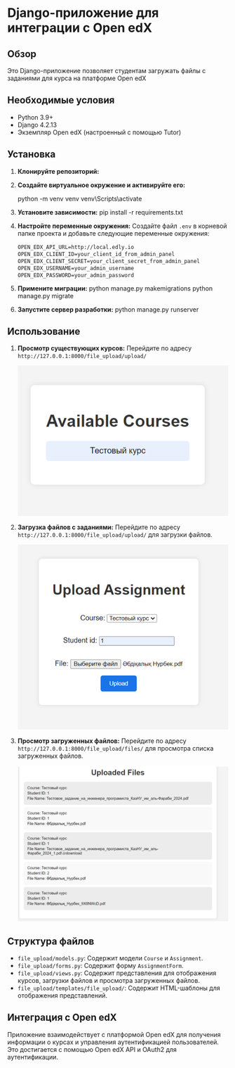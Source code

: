 # Django-приложение для интеграции с Open edX

## Обзор

Это Django-приложение позволяет студентам загружать файлы с заданиями для курса на платформе Open edX

## Необходимые условия

- Python 3.9+
- Django 4.2.13
- Экземпляр Open edX (настроенный с помощью Tutor)

## Установка

1. **Клонируйте репозиторий:**
    
  

2. **Создайте виртуальное окружение и активируйте его:**
   
    python -m venv venv
    venv\Scripts\activate
   

3. **Установите зависимости:**
    pip install -r requirements.txt
  

4. **Настройте переменные окружения:**
    Создайте файл `.env` в корневой папке проекта и добавьте следующие переменные окружения:
    ```env
    OPEN_EDX_API_URL=http://local.edly.io
    OPEN_EDX_CLIENT_ID=your_client_id_from_admin_panel
    OPEN_EDX_CLIENT_SECRET=your_client_secret_from_admin_panel
    OPEN_EDX_USERNAME=your_admin_username
    OPEN_EDX_PASSWORD=your_admin_password
    ```

5. **Примените миграции:**
    python manage.py makemigrations
    python manage.py migrate
  

6. **Запустите сервер разработки:**
    python manage.py runserver
 

## Использование
1. **Просмотр существующих курсов:**
    Перейдите по адресу `http://127.0.0.1:8000/file_upload/upload/`

    ![alt text](image-1.png)

2. **Загрузка файлов с заданиями:**
    Перейдите по адресу `http://127.0.0.1:8000/file_upload/upload/` для загрузки файлов.

     ![alt text](image-2.png)

4. **Просмотр загруженных файлов:**
    Перейдите по адресу `http://127.0.0.1:8000/file_upload/files/` для просмотра списка загруженных файлов.

    ![alt text](image-3.png)
    
## Структура файлов

- `file_upload/models.py`: Содержит модели `Course` и `Assignment`.
- `file_upload/forms.py`: Содержит форму `AssignmentForm`.
- `file_upload/views.py`: Содержит представления для отображения курсов, загрузки файлов и просмотра загруженных файлов.
- `file_upload/templates/file_upload/`: Содержит HTML-шаблоны для отображения представлений.

## Интеграция с Open edX

Приложение взаимодействует с платформой Open edX для получения информации о курсах и управления аутентификацией пользователей. Это достигается с помощью Open edX API и OAuth2 для аутентификации.


